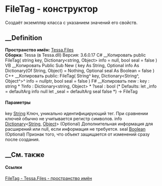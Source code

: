 # FileTag - конструктор
Создаёт экземпляр класса с указанием значений его свойств.
## __Definition
 **Пространство имён:** [Tessa.Files](N_Tessa_Files.htm)  
 **Сборка:** Tessa (в Tessa.dll) Версия: 3.6.0.17
C# __Копировать
     public FileTag(
    	string key,
    	Dictionary<string, Object> info = null,
    	bool seal = false
    )
VB __Копировать
     Public Sub New ( 
    	key As String,
    	Optional info As Dictionary(Of String, Object) = Nothing,
    	Optional seal As Boolean = false
    )
C++ __Копировать
     public:
    FileTag(
    	String^ key, 
    	Dictionary<String^, Object^>^ info = nullptr, 
    	bool seal = false
    )
F# __Копировать
     new : 
            key : string * 
            ?info : Dictionary<string, Object> * 
            ?seal : bool 
    (* Defaults:
            let _info = defaultArg info null
            let _seal = defaultArg seal false
    *)
    -> FileTag
#### Параметры
key [String](https://learn.microsoft.com/dotnet/api/system.string)
    Ключ, уникально идентифицирующий тег. При сравнении ключей обычно не учитывается регистр символов.
info
[Dictionary](https://learn.microsoft.com/dotnet/api/system.collections.generic.dictionary-2)<[String](https://learn.microsoft.com/dotnet/api/system.string),
[Object](https://learn.microsoft.com/dotnet/api/system.object)> (Optional)
    Дополнительная информация для расширений или null, если информация не требуется.
seal [Boolean](https://learn.microsoft.com/dotnet/api/system.boolean)
(Optional)
    Признак того, что объект защищается от изменений сразу после создания.
##  __См. также
#### Ссылки
[FileTag - ](T_Tessa_Files_FileTag.htm)
[Tessa.Files - пространство имён](N_Tessa_Files.htm)
